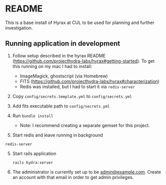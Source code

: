 # README

This is a base install of Hyrax at CUL to be used for planning and further investigation.

## Running application in **development**
1. Follow setup described in the hyrax README (https://github.com/projecthydra-labs/hyrax#getting-started). To get this running on my mac I had to install:
   - ImageMagick, ghostscript (via Homebrew)
   - FITS (https://github.com/projecthydra-labs/hyrax#characterization)
   - Redis was installed, but I had to start it via `redis-server`

2. Copy `config/secrets.template.yml` to `config/secrets.yml`

3. Add fits executable path to `config/secrets.yml`

4. Run `bundle install`
   - Note: I recommend creating a separate gemset for this project.

5. Start redis and leave running in background
  ```
  redis-server
  ```

5. Start rails application
   ```
   rails hydra:server
   ```

6. The administrator is currently set up to be admin@example.com. Create an account with that email in order to get admin privileges.
